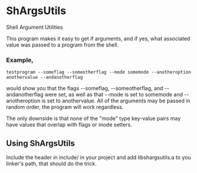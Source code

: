 # ShArgsUtils
Shell Argument Utilities 



This program makes it easy to get if arguments, and if yes, what associated value was passed to a program from the shell. 

### Example,

```shell
testprogram --someflag --someotherflag --mode somemode --anotheroption anothervalue --andanotherflag
```

would show you that the flags --someflag, --someotherflag, and --andanotherflag were set, as well as that --mode is set to somemode and --anotheroption is set to anothervalue. All of the arguments may be passed in random order, the program will work regardless.

The only downside is that none of the "mode" type key-value pairs may have values that overlap with flags or mode setters.

## Using ShArgsUtils

Include the header in include/ in your project and add libshargsutils.a to you linker's path, that should do the trick.
